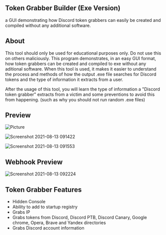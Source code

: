 ## Token Grabber Builder (Exe Version)
a GUI demonstrating how Discord token grabbers can easily be created and compiled without any additional software. 

## About
This tool should only be used for educational purposes only. Do not use this on others maliciously. This program demonstrates, in an easy GUI format, how token grabbers can be created and compiled to exe without any aditional software. 
When this tool is used, it makes it easier to understand the process and methods of how the output .exe file searches for Discord tokens and the type of information it extracts from a user.

After the usage of this tool, you will learn the type of information a "Discord token grabber" extracts from a victim and some preventions to avoid this from happening. (such as why you should not run random .exe files)
## Preview
![Picture](https://user-images.githubusercontent.com/80714938/129326026-e981e76a-58fd-46cc-b646-96b1a489e38b.png)


![Screenshot 2021-08-13 091422](https://user-images.githubusercontent.com/80714938/129326209-72161bbe-e739-48f1-af13-92cfd7c6979e.png)


![Screenshot 2021-08-13 091553](https://user-images.githubusercontent.com/80714938/129326417-f046b15a-6d1a-42cc-b74c-09420b2f25cb.png)


## Webhook Preview
![Screenshot 2021-08-13 092224](https://user-images.githubusercontent.com/80714938/129327315-fe6438c9-79d7-49d3-a23a-0e6084cf0859.png)


## Token Grabber Features
- Hidden Console
- Ability to add to startup registry
- Grabs IP
- Grabs tokens from Discord, Discord PTB, Discord Canary, Google chrome, Opera, Brave and Yandex directories
- Grabs Discord account information